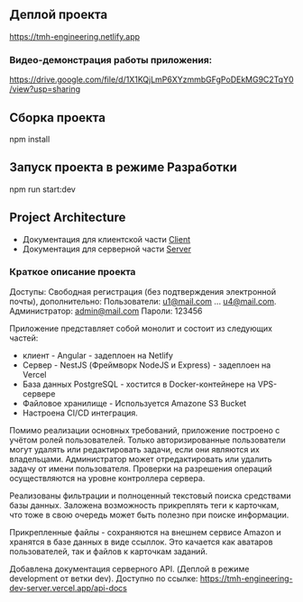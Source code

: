 ## Деплой проекта
https://tmh-engineering.netlify.app

### Видео-демонстрация работы приложения:
https://drive.google.com/file/d/1X1KQjLmP6XYzmmbGFgPoDEkMG9C2TqY0/view?usp=sharing

## Сборка проекта
  npm install

## Запуск проекта в режиме Разработки 
  npm run start:dev

## Project Architecture
  - Документация для клиентской части [Client](/client/README.md)
  - Документация для серверной части [Server](/server/README.md)

### Краткое описание проекта

Доступы: Свободная регистрация (без подтверждения электронной почты), дополнительно:
Пользователи: u1@mail.com ... u4@mail.com.
Администратор: admin@mail.com
Пароли: 123456

Приложение представляет собой монолит и состоит из следующих частей:
- клиент - Angular - задеплоен на Netlify
- Сервер - NestJS (Фреймворк NodeJS и Express) - задеплоен на Vercel
- База данных PostgreSQL - хостится в Docker-контейнере на VPS-сервере
- Файловое хранилище - Используется Amazone S3 Bucket
-  Настроена CI/CD интеграция.

Помимо реализации основных требований, приложение построено с учётом ролей пользователей. Только авторизированные пользователи могут удалять или редактировать задачи, если они являются их владельцами. Администратор может отредактировать или удалить задачу от имени пользователя. Проверки на разрешения операций осуществляются на уровне контроллера сервера.

Реализованы фильтрации и полноценный текстовый поиска средствами базы данных. Заложена возможность прикреплять теги к карточкам, что тоже в свою очередь может быть полезно при поиске информации.

Прикрепленные файлы - сохраняются на внешнем сервисе Amazon и хранятся в базе данных в виде ссыллок. Это качается как аватаров пользователей, так и файлов к карточкам заданий.

Добавлена документация серверного API. 
(Деплой в режиме development от ветки dev). 
Доступно по ссылке: https://tmh-engineering-dev-server.vercel.app/api-docs


